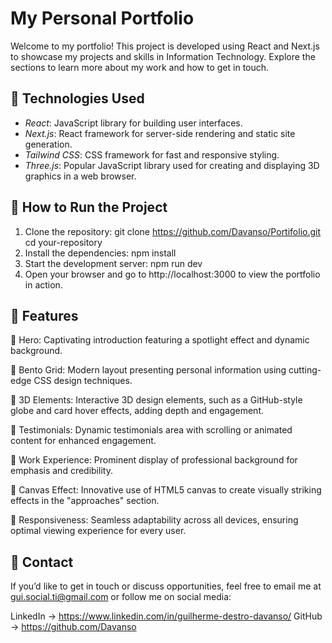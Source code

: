 # My Personal Portfolio

Welcome to my portfolio! This project is developed using React and Next.js to showcase my projects and skills in Information Technology. Explore the sections to learn more about my work and how to get in touch.

## 🚀 Technologies Used
- *React*: JavaScript library for building user interfaces.
- *Next.js*: React framework for server-side rendering and static site generation.
- *Tailwind CSS*: CSS framework for fast and responsive styling.
- *Three.js*: Popular JavaScript library used for creating and displaying 3D graphics in a web browser. 

## 📜 How to Run the Project
1. Clone the repository:
   git clone https://github.com/Davanso/Portifolio.git
   cd your-repository
2. Install the dependencies:
   npm install
3. Start the development server:
   npm run dev
4. Open your browser and go to http://localhost:3000 to view the portfolio in action.
   

## 🔋 Features
🌟 Hero: Captivating introduction featuring a spotlight effect and dynamic background.

🌟 Bento Grid: Modern layout presenting personal information using cutting-edge CSS design techniques.

🌟 3D Elements: Interactive 3D design elements, such as a GitHub-style globe and card hover effects, adding depth and engagement.

🌟 Testimonials: Dynamic testimonials area with scrolling or animated content for enhanced engagement.

🌟 Work Experience: Prominent display of professional background for emphasis and credibility.

🌟 Canvas Effect: Innovative use of HTML5 canvas to create visually striking effects in the "approaches" section.

🌟 Responsiveness: Seamless adaptability across all devices, ensuring optimal viewing experience for every user.

## 💬 Contact
If you’d like to get in touch or discuss opportunities, feel free to email me at gui.social.ti@gmail.com or follow me on social media:

LinkedIn -> https://www.linkedin.com/in/guilherme-destro-davanso/
GitHub -> https://github.com/Davanso
